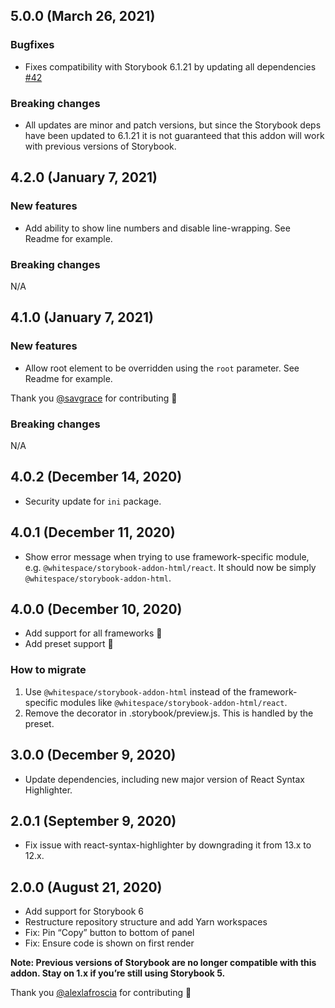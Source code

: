 ## 5.0.0 (March 26, 2021)

### Bugfixes

- Fixes compatibility with Storybook 6.1.21 by updating all dependencies
  [#42](https://github.com/whitespace-se/storybook-addon-html/issues/42)

### Breaking changes

- All updates are minor and patch versions, but since the Storybook deps have
  been updated to 6.1.21 it is not guaranteed that this addon will work with
  previous versions of Storybook.

## 4.2.0 (January 7, 2021)

### New features

- Add ability to show line numbers and disable line-wrapping. See Readme for
  example.

### Breaking changes

N/A

## 4.1.0 (January 7, 2021)

### New features

- Allow root element to be overridden using the `root` parameter. See Readme for
  example.

Thank you [@savgrace](https://github.com/savgrace) for contributing 👏

### Breaking changes

N/A

## 4.0.2 (December 14, 2020)

- Security update for `ini` package.

## 4.0.1 (December 11, 2020)

- Show error message when trying to use framework-specific module, e.g.
  `@whitespace/storybook-addon-html/react`. It should now be simply
  `@whitespace/storybook-addon-html`.

## 4.0.0 (December 10, 2020)

- Add support for all frameworks 🎂
- Add preset support 🍰

### How to migrate

1. Use `@whitespace/storybook-addon-html` instead of the framework-specific
   modules like `@whitespace/storybook-addon-html/react`.
2. Remove the decorator in .storybook/preview.js. This is handled by the preset.

## 3.0.0 (December 9, 2020)

- Update dependencies, including new major version of React Syntax Highlighter.

## 2.0.1 (September 9, 2020)

- Fix issue with react-syntax-highlighter by downgrading it from 13.x to 12.x.

## 2.0.0 (August 21, 2020)

- Add support for Storybook 6
- Restructure repository structure and add Yarn workspaces
- Fix: Pin “Copy” button to bottom of panel
- Fix: Ensure code is shown on first render

**Note: Previous versions of Storybook are no longer compatible with this addon.
Stay on 1.x if you’re still using Storybook 5.**

Thank you [@alexlafroscia](https://github.com/alexlafroscia) for contributing 🎉

